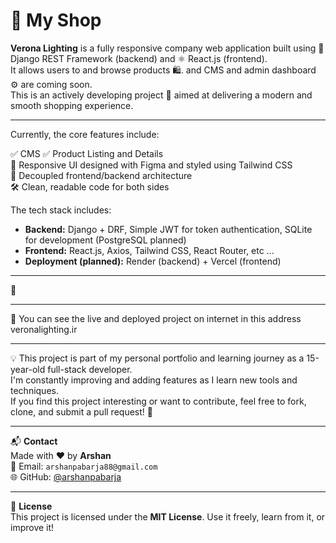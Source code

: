 # 🛒 My Shop

**Verona Lighting** is a fully responsive company web application built using 🐍 Django REST Framework (backend) and ⚛️ React.js (frontend).  
It allows users to and browse products 🛍️. and CMS
and admin dashboard ⚙️ are coming soon.  
This is an actively developing project 🚧 aimed at delivering a modern and smooth shopping experience.

---

Currently, the core features include:

✅ CMS
✅ Product Listing and Details  
📱 Responsive UI designed with Figma and styled using Tailwind CSS  
🧠 Decoupled frontend/backend architecture  
🛠️ Clean, readable code for both sides

The tech stack includes:

- **Backend:** Django + DRF, Simple JWT for token authentication, SQLite for development (PostgreSQL planned)  
- **Frontend:** React.js, Axios, Tailwind CSS, React Router, etc ...  
- **Deployment (planned):** Render (backend) + Vercel (frontend)

---

🧪 

---

📸 You can see the live and deployed project on internet in this address veronalighting.ir

---

💡 This project is part of my personal portfolio and learning journey as a 15-year-old full-stack developer.  
I'm constantly improving and adding features as I learn new tools and techniques.  
If you find this project interesting or want to contribute, feel free to fork, clone, and submit a pull request! 🙌

---

📬 **Contact**  
Made with ❤️ by **Arshan**  
📧 Email: `arshanpabarja88@gmail.com`  
🌐 GitHub: [@arshanpabarja](https://github.com/arshanpabarja)

---

📝 **License**  
This project is licensed under the **MIT License**. Use it freely, learn from it, or improve it!
